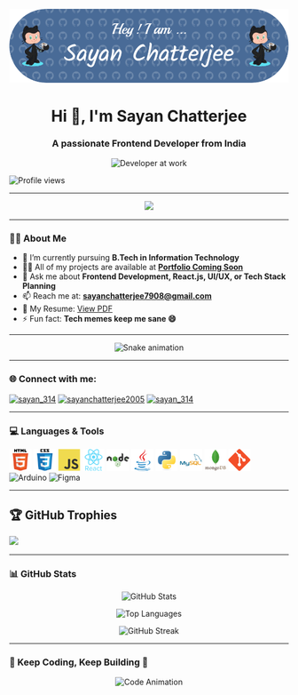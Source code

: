  ![logo](https://github.com/SayanChatterjee2005/SayanChatterjee2005/blob/main/github-header-image.png)  
<h1 align="center">Hi 👋, I'm Sayan Chatterjee</h1>
<h3 align="center">A passionate Frontend Developer from India</h3>

<p align="center">
  <img src="https://user-images.githubusercontent.com/74038190/229223263-cf2e4b07-2615-4f87-9c38-e37600f8381a.gif" width="400" alt="Developer at work">
</p>

<p align="left">
  <img src="https://komarev.com/ghpvc/?username=sayanchatterjee2005&label=Profile%20views&color=0e75b6&style=flat" alt="Profile views">
</p>

---

<p align="center">
<!--   <a href="https://github.com/DenverCoder1/readme-typing-svg"> -->
    <img src="https://readme-typing-svg.herokuapp.com?color=E22FE4&width=380&height=28&lines=Hi👋+Hey+developers!;👋+WELCOME+TO+MY+GITHUB+ACCOUNT..;Open-Source+Enthusiast..;Learning+In+Public..;Empowering+Others;Nice+To+Meet+You+....&center=true"></a>
</p>

---

### 👨‍🎓 About Me

- 🌱 I’m currently pursuing **B.Tech in Information Technology**  
- 👨‍💻 All of my projects are available at **[Portfolio Coming Soon](#)**  
- 💬 Ask me about **Frontend Development, React.js, UI/UX, or Tech Stack Planning**  
- 📫 Reach me at: **sayanchatterjee7908@gmail.com**  
- 📄 My Resume: [View PDF](#) <!-- Replace with a working resume link -->
- ⚡ Fun fact: **Tech memes keep me sane 😄**

---

<!-- Snake Game Repo View -->

<div align="center">
  <img src="https://profile-readme-generator.com/assets/snake.svg" alt="Snake animation" />
</div>

---

<h3 align="left"> 🌐 Connect with me:</h3>
<p align="left">
<a href="https://twitter.com/sayan_314" target="blank"><img align="center" src="https://raw.githubusercontent.com/rahuldkjain/github-profile-readme-generator/master/src/images/icons/Social/twitter.svg" alt="sayan_314" height="30" width="40" /></a>
<a href="https://linkedin.com/in/sayanchatterjee2005" target="blank"><img align="center" src="https://raw.githubusercontent.com/rahuldkjain/github-profile-readme-generator/master/src/images/icons/Social/linked-in-alt.svg" alt="sayanchatterjee2005" height="30" width="40" /></a>
<a href="https://instagram.com/sayan_314" target="blank"><img align="center" src="https://raw.githubusercontent.com/rahuldkjain/github-profile-readme-generator/master/src/images/icons/Social/instagram.svg" alt="sayan_314" height="30" width="40" /></a>
</p>



---

### 💻 Languages & Tools

<p align="left">
  <img src="https://raw.githubusercontent.com/devicons/devicon/master/icons/html5/html5-original-wordmark.svg" alt="HTML" width="40" height="40"/>
  <img src="https://raw.githubusercontent.com/devicons/devicon/master/icons/css3/css3-original-wordmark.svg" alt="CSS" width="40" height="40"/>
  <img src="https://raw.githubusercontent.com/devicons/devicon/master/icons/javascript/javascript-original.svg" alt="JS" width="40" height="40"/>
  <img src="https://raw.githubusercontent.com/devicons/devicon/master/icons/react/react-original-wordmark.svg" alt="React" width="40" height="40"/>
  <img src="https://raw.githubusercontent.com/devicons/devicon/master/icons/nodejs/nodejs-original-wordmark.svg" alt="Node.js" width="40" height="40"/>
  <img src="https://raw.githubusercontent.com/devicons/devicon/master/icons/java/java-original.svg" alt="Java" width="40" height="40"/>
  <img src="https://raw.githubusercontent.com/devicons/devicon/master/icons/python/python-original.svg" alt="Python" width="40" height="40"/>
  <img src="https://raw.githubusercontent.com/devicons/devicon/master/icons/mysql/mysql-original-wordmark.svg" alt="MySQL" width="40" height="40"/>
  <img src="https://raw.githubusercontent.com/devicons/devicon/master/icons/mongodb/mongodb-original-wordmark.svg" alt="MongoDB" width="40" height="40"/>
  <img src="https://raw.githubusercontent.com/devicons/devicon/master/icons/git/git-original.svg" alt="Git" width="40" height="40"/>
  <img src="https://cdn.worldvectorlogo.com/logos/arduino-1.svg" alt="Arduino" width="40" height="40"/>
  <img src="https://www.vectorlogo.zone/logos/figma/figma-icon.svg" alt="Figma" width="40" height="40"/>
</p>

---

## 🏆 GitHub Trophies

![](https://github-profile-trophy.vercel.app/?username=alamimran613&theme=radical&no-frame=false&no-bg=false&margin-w=4)

---

### 📊 GitHub Stats

<p align="center">
  <img src="https://github-readme-stats.vercel.app/api?username=sayanchatterjee2005&show_icons=true&theme=default" alt="GitHub Stats" />
</p>

<p align="center">
  <img src="https://github-readme-stats.vercel.app/api/top-langs?username=sayanchatterjee2005&layout=compact&show_icons=true" alt="Top Languages" />
</p>

<p align="center">
  <img src="https://github-readme-streak-stats.herokuapp.com/?user=sayanchatterjee2005" alt="GitHub Streak" />
</p>

---

### 🎯 Keep Coding, Keep Building 🚀

<p align="center">
  <img src="https://media.giphy.com/media/qgQUggAC3Pfv687qPC/giphy.gif" width="400" alt="Code Animation" />
</p>


